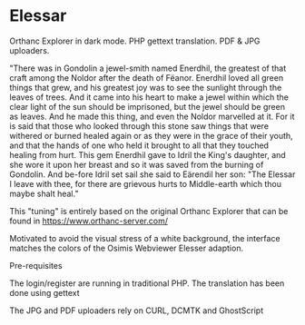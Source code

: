 # Elessar

Orthanc Explorer in dark mode. PHP gettext translation. PDF &amp; JPG uploaders. 

"There was in Gondolin a jewel-smith named Enerdhil, the greatest of that craft among the Noldor after the death of Fëanor. Enerdhil loved all green things that grew, and his greatest joy was to see the sunlight through the leaves of trees. And it came into his heart to make a jewel within which the clear light of the sun should be imprisoned, but the jewel should be green as leaves. And he made this thing, and even the Noldor marvelled at it. For it is said that those who looked through this stone saw things that were withered or burned healed again or as they were in the grace of their youth, and that the hands of one who held it brought to all that they touched healing from hurt. This gem Enerdhil gave to Idril the King's daughter, and she wore it upon her breast and so it was saved from the burning of Gondolin. And be-fore Idril set sail she said to Eärendil her son: "The Elessar I leave with thee, for there are grievous hurts to Middle-earth which thou maybe shalt heal."

This "tuning" is entirely based on the original Orthanc Explorer that can be found in https://www.orthanc-server.com/

Motivated to avoid the visual stress of a white background, the interface matches the colors of the Osimis Webviewer Elesser adaption.

Pre-requisites

The login/register are running in traditional PHP. The translation has been done using  gettext 

The JPG and PDF uploaders rely on CURL, DCMTK and GhostScript  
